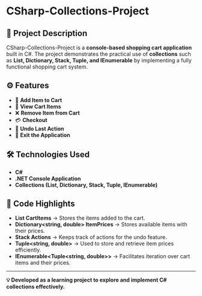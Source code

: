 # CSharp-Collections-Project

## 📌 Project Description
CSharp-Collections-Project is a **console-based shopping cart application** built in C#. The project demonstrates the practical use of **collections** such as **List, Dictionary, Stack, Tuple, and IEnumerable** by implementing a fully functional shopping cart system. 

## ⚙️ Features
- 🛒 **Add Item to Cart**
- 👀 **View Cart Items**
- ❌ **Remove Item from Cart**
- 💳 **Checkout**
- 🔄 **Undo Last Action**
- 🚪 **Exit the Application**

## 🛠️ Technologies Used
- **C#**
- **.NET Console Application**
- **Collections (List, Dictionary, Stack, Tuple, IEnumerable)**

## 📝 Code Highlights
- **List<string> CartItems** → Stores the items added to the cart.
- **Dictionary<string, double> ItemPrices** → Stores available items with their prices.
- **Stack<string> Actions** → Keeps track of actions for the undo feature.
- **Tuple<string, double>** → Used to store and retrieve item prices efficiently.
- **IEnumerable<Tuple<string, double>>** → Facilitates iteration over cart items and their prices.

---
**💡 Developed as a learning project to explore and implement C# collections effectively.**
